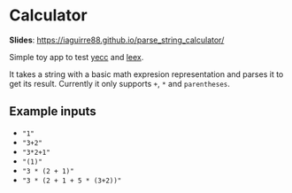 # Calculator

**Slides**: https://iaguirre88.github.io/parse_string_calculator/

Simple toy app to test [yecc](http://erlang.org/doc/man/yecc.html) and
[leex](http://erlang.org/doc/man/leex.html).

It takes a string with a basic math expresion representation and parses it to
get its result. Currently it only supports `+`, `*` and `parentheses`.

## Example inputs
* `"1"`
* `"3+2"`
* `"3*2+1"`
* `"(1)"`
* `"3 * (2 + 1)"`
* `"3 * (2 + 1 + 5 * (3+2))"`


